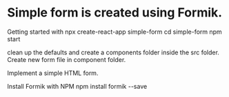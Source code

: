 # Simple form is created using Formik.

Getting started with
npx create-react-app simple-form
cd simple-form
npm start

clean up the defaults and create a components folder inside the src folder. Create new form file in component folder.

Implement a simple HTML form.

Install Formik with NPM
npm install formik --save